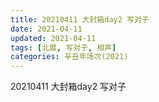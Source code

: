 ```yaml
---
title: 20210411 大封箱day2 写对子
date: 2021-04-11
updated: 2021-04-11
tags: [北展, 写对子, 相声] 
categories: 辛丑年场次(2021)
---
```

20210411 大封箱day2 写对子


